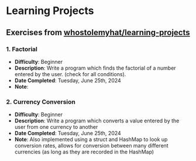 # Learning Projects 
## Exercises from [whostolemyhat/learning-projects](https://github.com/whostolemyhat/learning-projects/tree/master/1-factorial)

### 1. Factorial
- **Difficulty**: Beginner
- **Description**: Write a program which finds the factorial of a number entered by the user. (check for all conditions).
- **Date Completed**: Tuesday, June 25th, 2024
- **Note**: 

### 2. Currency Conversion
- **Difficulty**: Beginner
- **Description**: Write a program which converts a value entered by the user from one currency to another
- **Date Completed**: Tuesday, June 25th, 2024
- **Note**: Also implemented using a struct and HashMap to look up conversion rates, allows for conversion between many different currencies (as long as they are recorded in the HashMap)
